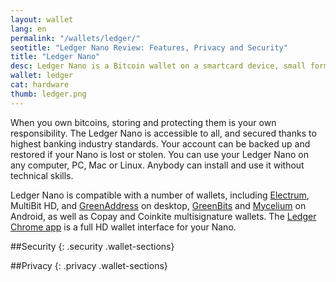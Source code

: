```yaml
---
layout: wallet
lang: en
permalink: "/wallets/ledger/"
seotitle: "Ledger Nano Review: Features, Privacy and Security"
title: "Ledger Nano"
desc: Ledger Nano is a Bitcoin wallet on a smartcard device, small format and low weight. Comfortable and simple to use.
wallet: ledger
cat: hardware
thumb: ledger.png
---
```

When you own bitcoins, storing and protecting them is your own responsibility. The Ledger Nano is accessible to all, and secured thanks to highest banking industry standards. Your account can be backed up and restored if your Nano is lost or stolen. You can use your Ledger Nano on any computer, PC, Mac or Linux. Anybody can install and use it without technical skills. 

Ledger Nano is compatible with a number of wallets, including [Electrum](/wallets/electrum/), MultiBit HD, and [GreenAddress](/wallets/greenaddress/) on desktop, [GreenBits](/wallets/greenbits/) and [Mycelium](/wallets/mycelium/) on Android, as well as Copay and Coinkite multisignature wallets. The [Ledger Chrome app](https://www.ledgerwallet.com/apps) is a full HD wallet interface for your Nano.

##Security
{: .security .wallet-sections}


##Privacy
{: .privacy .wallet-sections}

